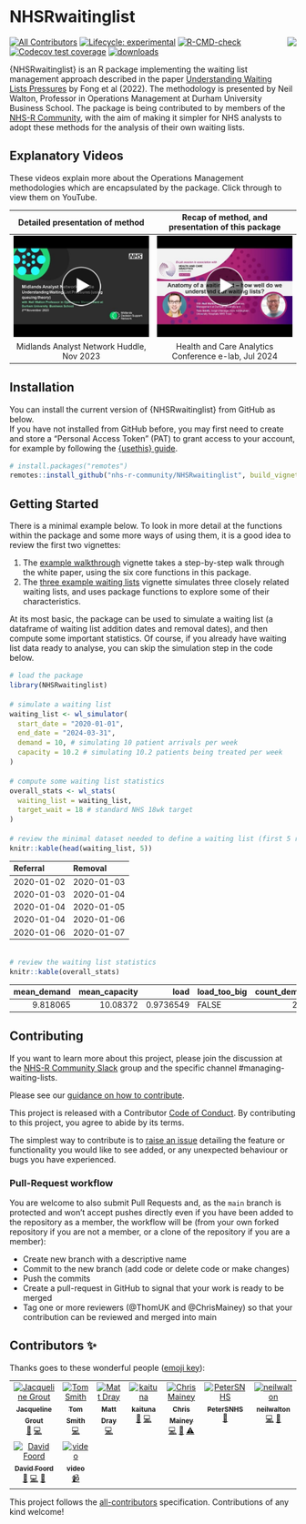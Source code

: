 
<!-- README.md is generated from README.Rmd. Please edit that file -->

# NHSRwaitinglist

<a alt="NHS-R Community's logo" href='https://nhsrcommunity.com/'><img src='https://nhs-r-community.github.io/assets/logo/nhsr-logo.png' align="right" height="80" /></a>

<!-- badges: start -->

[![All
Contributors](https://img.shields.io/badge/all_contributors-7-orange.svg?style=flat-square)](#contributors-)
[![Lifecycle:
experimental](https://img.shields.io/badge/lifecycle-experimental-orange.svg)](https://lifecycle.r-lib.org/articles/stages.html#experimental)
[![R-CMD-check](https://github.com/nhs-r-community/NHSRwaitinglist/actions/workflows/R-CMD-check.yaml/badge.svg)](https://github.com/nhs-r-community/NHSRwaitinglist/actions/workflows/R-CMD-check.yaml)
[![Codecov test
coverage](https://codecov.io/gh/nhs-r-community/NHSRwaitinglist/branch/main/graph/badge.svg)](https://app.codecov.io/gh/nhs-r-community/NHSRwaitinglist?branch=main)
[![downloads](https://cranlogs.r-pkg.org/badges/grand-total/NHSRwaitinglist)](https://cran.r-project.org/package=NHSRwaitinglist)
<!-- badges: end -->

{NHSRwaitinglist} is an R package implementing the waiting list
management approach described in the paper [Understanding Waiting Lists
Pressures](https://www.medrxiv.org/content/10.1101/2022.08.23.22279117v1)
by Fong et al (2022). The methodology is presented by Neil Walton,
Professor in Operations Management at Durham University Business School.
The package is being contributed to by members of the [NHS-R
Community](https://nhsrcommunity.com/), with the aim of making it
simpler for NHS analysts to adopt these methods for the analysis of
their own waiting lists.

## Explanatory Videos

These videos explain more about the Operations Management methodologies
which are encapsulated by the package. Click through to view them on
YouTube.

| Detailed presentation of method | Recap of method, and presentation of this package |
|:--:|:--:|
| [![Thumbnail for link to MAN huddle video](man/figures/NHSRwaitinglist_MAN_huddle_thumbnail.jpg)](https://www.youtube.com/watch?v=NWthhW5Fgls) | [![Thumbnail for link to Health and Care Analytics Conference E-lab video](man/figures/NHSRwaitinglist_HACA_elab_thumbnail.jpg)](https://www.youtube.com/watch?v=3peqTEl_ZAQ) |
| Midlands Analyst Network Huddle, Nov 2023 | Health and Care Analytics Conference e-lab, Jul 2024 |

## Installation

You can install the current version of {NHSRwaitinglist} from GitHub as
below.  
If you have not installed from GitHub before, you may first need to
create and store a “Personal Access Token” (PAT) to grant access to your
account, for example by following the [{usethis}
guide](https://usethis.r-lib.org/articles/git-credentials.html#get-a-personal-access-token-pat).

``` r
# install.packages("remotes")
remotes::install_github("nhs-r-community/NHSRwaitinglist", build_vignettes = TRUE)
```

## Getting Started

There is a minimal example below. To look in more detail at the
functions within the package and some more ways of using them, it is a
good idea to review the first two vignettes:

1.  The [example
    walkthrough](https://nhs-r-community.github.io/NHSRwaitinglist/articles/example_walkthrough.html)
    vignette takes a step-by-step walk through the white paper, using
    the six core functions in this package.  
2.  The [three example waiting
    lists](https://nhs-r-community.github.io/NHSRwaitinglist/articles/three_example_waiting_lists.html)
    vignette simulates three closely related waiting lists, and uses
    package functions to explore some of their characteristics.

At its most basic, the package can be used to simulate a waiting list (a
dataframe of waiting list addition dates and removal dates), and then
compute some important statistics. Of course, if you already have
waiting list data ready to analyse, you can skip the simulation step in
the code below.

``` r
# load the package
library(NHSRwaitinglist)

# simulate a waiting list
waiting_list <- wl_simulator(
  start_date = "2020-01-01",
  end_date = "2024-03-31",
  demand = 10, # simulating 10 patient arrivals per week
  capacity = 10.2 # simulating 10.2 patients being treated per week
)

# compute some waiting list statistics
overall_stats <- wl_stats(
  waiting_list = waiting_list,
  target_wait = 18 # standard NHS 18wk target
)

# review the minimal dataset needed to define a waiting list (first 5 rows only)
knitr::kable(head(waiting_list, 5))
```

| Referral   | Removal    |
|:-----------|:-----------|
| 2020-01-02 | 2020-01-03 |
| 2020-01-03 | 2020-01-04 |
| 2020-01-04 | 2020-01-05 |
| 2020-01-04 | 2020-01-06 |
| 2020-01-06 | 2020-01-07 |

``` r

# review the waiting list statistics
knitr::kable(overall_stats)
```

| mean_demand | mean_capacity | load | load_too_big | count_demand | queue_size | target_queue_size | queue_too_big | mean_wait | cv_arrival | cv_removal | target_capacity | relief_capacity | pressure |
|---:|---:|---:|:---|---:|---:|---:|:---|---:|---:|---:|---:|:---|---:|
| 9.818065 | 10.08372 | 0.9736549 | FALSE | 2174 | 5 | 44.18129 | FALSE | 1.8 | 1.131775 | 0.7003787 | 10.01489 | NA | 0.2 |

## Contributing

If you want to learn more about this project, please join the discussion
at the [NHS-R Community
Slack](https://nhsrway.nhsrcommunity.com/community-handbook.html#slack)
group and the specific channel \#managing-waiting-lists.

Please see our [guidance on how to
contribute](https://tools.nhsrcommunity.com/contribution.html).

This project is released with a Contributor [Code of
Conduct](https://github.com/nhs-r-community/NHSRwaitinglist/blob/main/CODE_OF_CONDUCT.md).
By contributing to this project, you agree to abide by its terms.

The simplest way to contribute is to [raise an
issue](https://github.com/nhs-r-community/NHSRwaitinglist/issues)
detailing the feature or functionality you would like to see added, or
any unexpected behaviour or bugs you have experienced.

### Pull-Request workflow

You are welcome to also submit Pull Requests and, as the `main` branch
is protected and won’t accept pushes directly even if you have been
added to the repository as a member, the workflow will be (from your own
forked repository if you are not a member, or a clone of the repository
if you are a member):

- Create new branch with a descriptive name
- Commit to the new branch (add code or delete code or make changes)
- Push the commits
- Create a pull-request in GitHub to signal that your work is ready to
  be merged
- Tag one or more reviewers (@ThomUK and @ChrisMainey) so that your
  contribution can be reviewed and merged into main

## Contributors ✨

Thanks goes to these wonderful people ([emoji
key](https://allcontributors.org/docs/en/emoji-key)):

<!-- ALL-CONTRIBUTORS-LIST:START - Do not remove or modify this section -->
<!-- prettier-ignore-start -->
<!-- markdownlint-disable -->
<table>
  <tbody>
    <tr>
      <td align="center" valign="top" width="14.28%"><a href="https://github.com/jacgrout"><img src="https://avatars.githubusercontent.com/u/103451105?v=4?s=100" width="100px;" alt="Jacqueline Grout"/><br /><sub><b>Jacqueline Grout</b></sub></a><br /><a href="#ideas-jacgrout" title="Ideas, Planning, & Feedback">🤔</a> <a href="https://github.com/nhs-r-community/NHSRwaitinglist/commits?author=jacgrout" title="Code">💻</a></td>
      <td align="center" valign="top" width="14.28%"><a href="https://github.com/ThomUK"><img src="https://avatars.githubusercontent.com/u/10871342?v=4?s=100" width="100px;" alt="Tom Smith"/><br /><sub><b>Tom Smith</b></sub></a><br /><a href="https://github.com/nhs-r-community/NHSRwaitinglist/commits?author=ThomUK" title="Code">💻</a></td>
      <td align="center" valign="top" width="14.28%"><a href="https://www.matt-dray.com/"><img src="https://avatars.githubusercontent.com/u/18232097?v=4?s=100" width="100px;" alt="Matt Dray"/><br /><sub><b>Matt Dray</b></sub></a><br /><a href="https://github.com/nhs-r-community/NHSRwaitinglist/commits?author=matt-dray" title="Code">💻</a></td>
      <td align="center" valign="top" width="14.28%"><a href="https://github.com/kaituna"><img src="https://avatars.githubusercontent.com/u/151142766?v=4?s=100" width="100px;" alt="kaituna"/><br /><sub><b>kaituna</b></sub></a><br /><a href="https://github.com/nhs-r-community/NHSRwaitinglist/commits?author=kaituna" title="Documentation">📖</a> <a href="https://github.com/nhs-r-community/NHSRwaitinglist/commits?author=kaituna" title="Code">💻</a></td>
      <td align="center" valign="top" width="14.28%"><a href="https://github.com/chrismainey"><img src="https://avatars.githubusercontent.com/u/39626211?v=4?s=100" width="100px;" alt="Chris Mainey"/><br /><sub><b>Chris Mainey</b></sub></a><br /><a href="https://github.com/nhs-r-community/NHSRwaitinglist/commits?author=chrismainey" title="Code">💻</a> <a href="https://github.com/nhs-r-community/NHSRwaitinglist/commits?author=chrismainey" title="Documentation">📖</a> <a href="https://github.com/nhs-r-community/NHSRwaitinglist/commits?author=chrismainey" title="Tests">⚠️</a></td>
      <td align="center" valign="top" width="14.28%"><a href="https://github.com/PeterSNHS"><img src="https://avatars.githubusercontent.com/u/67410797?v=4?s=100" width="100px;" alt="PeterSNHS"/><br /><sub><b>PeterSNHS</b></sub></a><br /><a href="https://github.com/nhs-r-community/NHSRwaitinglist/commits?author=PeterSNHS" title="Documentation">📖</a></td>
      <td align="center" valign="top" width="14.28%"><a href="https://github.com/neilwalton"><img src="https://avatars.githubusercontent.com/u/53338269?v=4?s=100" width="100px;" alt="neilwalton"/><br /><sub><b>neilwalton</b></sub></a><br /><a href="https://github.com/nhs-r-community/NHSRwaitinglist/commits?author=neilwalton" title="Code">💻</a> <a href="https://github.com/nhs-r-community/NHSRwaitinglist/commits?author=neilwalton" title="Documentation">📖</a></td>
    </tr>
    <tr>
      <td align="center" valign="top" width="14.28%"><a href="https://github.com/davidfoord1"><img src="https://avatars.githubusercontent.com/u/140633967?v=4?s=100" width="100px;" alt="David Foord"/><br /><sub><b>David Foord</b></sub></a><br /><a href="https://github.com/nhs-r-community/NHSRwaitinglist/issues?q=author%3Adavidfoord1" title="Bug reports">🐛</a> <a href="https://github.com/nhs-r-community/NHSRwaitinglist/commits?author=davidfoord1" title="Code">💻</a> <a href="https://github.com/nhs-r-community/NHSRwaitinglist/commits?author=davidfoord1" title="Documentation">📖</a></td>
      <td align="center" valign="top" width="14.28%"><a href="https://github.com/video"><img src="https://avatars.githubusercontent.com/u/10547?v=4?s=100" width="100px;" alt="video"/><br /><sub><b>video</b></sub></a><br /><a href="#video-video" title="Videos">📹</a></td>
    </tr>
  </tbody>
</table>

<!-- markdownlint-restore -->
<!-- prettier-ignore-end -->

<!-- ALL-CONTRIBUTORS-LIST:END -->

This project follows the
[all-contributors](https://github.com/all-contributors/all-contributors)
specification. Contributions of any kind welcome!
